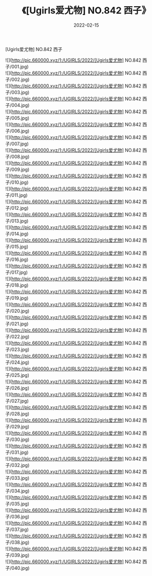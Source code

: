 ﻿---
layout: post
title:  《[Ugirls爱尤物] NO.842 西子》
date:   2022-02-15
img: http://pic.660000.xyz/1:/UGIRLS/2022/[Ugirls爱尤物] NO.842 西子/000.jpg
categories: [美女, 清纯, 唯美]
---

[Ugirls爱尤物] NO.842 西子

 ![](http://pic.660000.xyz/1:/UGIRLS/2022/[Ugirls爱尤物] NO.842 西子/001.jpg) <br>![](http://pic.660000.xyz/1:/UGIRLS/2022/[Ugirls爱尤物] NO.842 西子/002.jpg) <br>![](http://pic.660000.xyz/1:/UGIRLS/2022/[Ugirls爱尤物] NO.842 西子/003.jpg) <br>![](http://pic.660000.xyz/1:/UGIRLS/2022/[Ugirls爱尤物] NO.842 西子/004.jpg) <br>![](http://pic.660000.xyz/1:/UGIRLS/2022/[Ugirls爱尤物] NO.842 西子/005.jpg) <br>![](http://pic.660000.xyz/1:/UGIRLS/2022/[Ugirls爱尤物] NO.842 西子/006.jpg) <br>![](http://pic.660000.xyz/1:/UGIRLS/2022/[Ugirls爱尤物] NO.842 西子/007.jpg) <br>![](http://pic.660000.xyz/1:/UGIRLS/2022/[Ugirls爱尤物] NO.842 西子/008.jpg) <br>![](http://pic.660000.xyz/1:/UGIRLS/2022/[Ugirls爱尤物] NO.842 西子/009.jpg) <br>![](http://pic.660000.xyz/1:/UGIRLS/2022/[Ugirls爱尤物] NO.842 西子/010.jpg) <br>![](http://pic.660000.xyz/1:/UGIRLS/2022/[Ugirls爱尤物] NO.842 西子/011.jpg) <br>![](http://pic.660000.xyz/1:/UGIRLS/2022/[Ugirls爱尤物] NO.842 西子/012.jpg) <br>![](http://pic.660000.xyz/1:/UGIRLS/2022/[Ugirls爱尤物] NO.842 西子/013.jpg) <br>![](http://pic.660000.xyz/1:/UGIRLS/2022/[Ugirls爱尤物] NO.842 西子/014.jpg) <br>![](http://pic.660000.xyz/1:/UGIRLS/2022/[Ugirls爱尤物] NO.842 西子/015.jpg) <br>![](http://pic.660000.xyz/1:/UGIRLS/2022/[Ugirls爱尤物] NO.842 西子/016.jpg) <br>![](http://pic.660000.xyz/1:/UGIRLS/2022/[Ugirls爱尤物] NO.842 西子/017.jpg) <br>![](http://pic.660000.xyz/1:/UGIRLS/2022/[Ugirls爱尤物] NO.842 西子/018.jpg) <br>![](http://pic.660000.xyz/1:/UGIRLS/2022/[Ugirls爱尤物] NO.842 西子/019.jpg) <br>![](http://pic.660000.xyz/1:/UGIRLS/2022/[Ugirls爱尤物] NO.842 西子/020.jpg) <br>![](http://pic.660000.xyz/1:/UGIRLS/2022/[Ugirls爱尤物] NO.842 西子/021.jpg) <br>![](http://pic.660000.xyz/1:/UGIRLS/2022/[Ugirls爱尤物] NO.842 西子/022.jpg) <br>![](http://pic.660000.xyz/1:/UGIRLS/2022/[Ugirls爱尤物] NO.842 西子/023.jpg) <br>![](http://pic.660000.xyz/1:/UGIRLS/2022/[Ugirls爱尤物] NO.842 西子/024.jpg) <br>![](http://pic.660000.xyz/1:/UGIRLS/2022/[Ugirls爱尤物] NO.842 西子/025.jpg) <br>![](http://pic.660000.xyz/1:/UGIRLS/2022/[Ugirls爱尤物] NO.842 西子/026.jpg) <br>![](http://pic.660000.xyz/1:/UGIRLS/2022/[Ugirls爱尤物] NO.842 西子/027.jpg) <br>![](http://pic.660000.xyz/1:/UGIRLS/2022/[Ugirls爱尤物] NO.842 西子/028.jpg) <br>![](http://pic.660000.xyz/1:/UGIRLS/2022/[Ugirls爱尤物] NO.842 西子/029.jpg) <br>![](http://pic.660000.xyz/1:/UGIRLS/2022/[Ugirls爱尤物] NO.842 西子/030.jpg) <br>![](http://pic.660000.xyz/1:/UGIRLS/2022/[Ugirls爱尤物] NO.842 西子/031.jpg) <br>![](http://pic.660000.xyz/1:/UGIRLS/2022/[Ugirls爱尤物] NO.842 西子/032.jpg) <br>![](http://pic.660000.xyz/1:/UGIRLS/2022/[Ugirls爱尤物] NO.842 西子/033.jpg) <br>![](http://pic.660000.xyz/1:/UGIRLS/2022/[Ugirls爱尤物] NO.842 西子/034.jpg) <br>![](http://pic.660000.xyz/1:/UGIRLS/2022/[Ugirls爱尤物] NO.842 西子/035.jpg) <br>![](http://pic.660000.xyz/1:/UGIRLS/2022/[Ugirls爱尤物] NO.842 西子/036.jpg) <br>![](http://pic.660000.xyz/1:/UGIRLS/2022/[Ugirls爱尤物] NO.842 西子/037.jpg) <br>![](http://pic.660000.xyz/1:/UGIRLS/2022/[Ugirls爱尤物] NO.842 西子/038.jpg) <br>![](http://pic.660000.xyz/1:/UGIRLS/2022/[Ugirls爱尤物] NO.842 西子/039.jpg) <br>![](http://pic.660000.xyz/1:/UGIRLS/2022/[Ugirls爱尤物] NO.842 西子/040.jpg) <br>